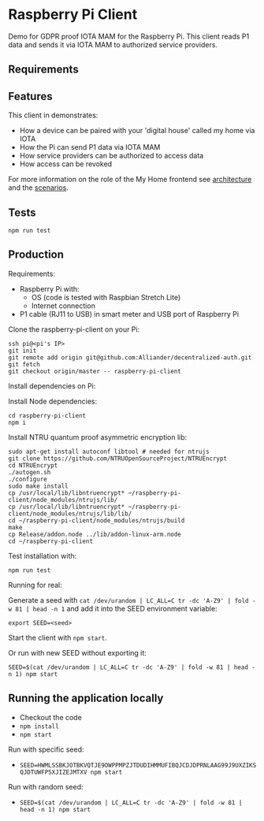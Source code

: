 # Raspberry Pi Client

Demo for GDPR proof IOTA MAM for the Raspberry Pi. This client reads P1 data and sends it via IOTA MAM to authorized service providers.

## Requirements

## Features

This client in demonstrates:
- How a device can be paired with your 'digital house' called my home via IOTA
- How the Pi can send P1 data via IOTA MAM
- How service providers can be authorized to access data
- How access can be revoked

For more information on the role of the My Home frontend see [architecture](../docs/architecture) and the [scenarios](../docs/scenarios).

## Tests

```
npm run test
```

## Production

Requirements:
- Raspberry Pi with:
  - OS (code is tested with Raspbian Stretch Lite)
  - Internet connection
- P1 cable (RJ11 to USB) in smart meter and USB port of Raspberry Pi

Clone the raspberry-pi-client on your Pi:

```
ssh pi@<pi's IP>
git init
git remote add origin git@github.com:Alliander/decentralized-auth.git
git fetch
git checkout origin/master -- raspberry-pi-client
```

Install dependencies on Pi:

Install Node dependencies:

```
cd raspberry-pi-client
npm i
```

Install NTRU quantum proof asymmetric encryption lib:
```
sudo apt-get install autoconf libtool # needed for ntrujs
git clone https://github.com/NTRUOpenSourceProject/NTRUEncrypt
cd NTRUEncrypt
./autogen.sh
./configure
sudo make install
cp /usr/local/lib/libntruencrypt* ~/raspberry-pi-client/node_modules/ntrujs/lib/
cp /usr/local/lib/libntruencrypt* ~/raspberry-pi-client/node_modules/ntrujs/lib/lib/
cd ~/raspberry-pi-client/node_modules/ntrujs/build
make
cp Release/addon.node ../lib/addon-linux-arm.node
cd ~/raspberry-pi-client
```

Test installation with:

```
npm run test
```

Running for real:

Generate a seed with `cat /dev/urandom | LC_ALL=C tr -dc 'A-Z9' | fold -w 81 | head -n 1` and add it into the SEED environment variable:

```
export SEED=<seed>
```

Start the client with `npm start`.

Or run with new SEED without exporting it:

```
SEED=$(cat /dev/urandom | LC_ALL=C tr -dc 'A-Z9' | fold -w 81 | head -n 1) npm start
```

## Running the application locally

- Checkout the code
- `npm install`
- `npm start`

Run with specific seed:

- `SEED=HWMLSSBKJOTBKVQTJE9OWPPMPZJTDUDIHMMUFIBQJCDJDPRNLAAG99J9UXZIKSQJDTUWFPSXJIZEJMTXV npm start`

Run with random seed:

- `SEED=$(cat /dev/urandom | LC_ALL=C tr -dc 'A-Z9' | fold -w 81 | head -n 1) npm start`
